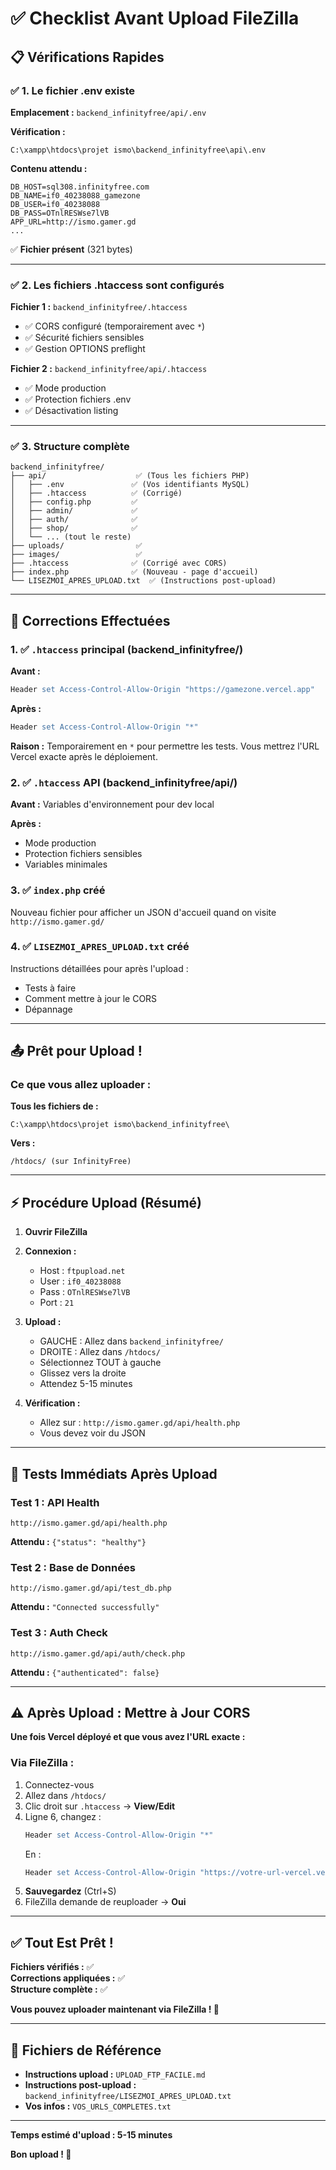 # ✅ Checklist Avant Upload FileZilla

## 📋 Vérifications Rapides

### ✅ 1. Le fichier .env existe

**Emplacement :** `backend_infinityfree/api/.env`

**Vérification :**
```
C:\xampp\htdocs\projet ismo\backend_infinityfree\api\.env
```

**Contenu attendu :**
```
DB_HOST=sql308.infinityfree.com
DB_NAME=if0_40238088_gamezone
DB_USER=if0_40238088
DB_PASS=OTnlRESWse7lVB
APP_URL=http://ismo.gamer.gd
...
```

✅ **Fichier présent** (321 bytes)

---

### ✅ 2. Les fichiers .htaccess sont configurés

**Fichier 1 :** `backend_infinityfree/.htaccess`
- ✅ CORS configuré (temporairement avec `*`)
- ✅ Sécurité fichiers sensibles
- ✅ Gestion OPTIONS preflight

**Fichier 2 :** `backend_infinityfree/api/.htaccess`
- ✅ Mode production
- ✅ Protection fichiers .env
- ✅ Désactivation listing

---

### ✅ 3. Structure complète

```
backend_infinityfree/
├── api/                    ✅ (Tous les fichiers PHP)
│   ├── .env               ✅ (Vos identifiants MySQL)
│   ├── .htaccess          ✅ (Corrigé)
│   ├── config.php         ✅
│   ├── admin/             ✅
│   ├── auth/              ✅
│   ├── shop/              ✅
│   └── ... (tout le reste)
├── uploads/                ✅
├── images/                 ✅
├── .htaccess              ✅ (Corrigé avec CORS)
├── index.php              ✅ (Nouveau - page d'accueil)
└── LISEZMOI_APRES_UPLOAD.txt  ✅ (Instructions post-upload)
```

---

## 🎯 Corrections Effectuées

### 1. ✅ `.htaccess` principal (backend_infinityfree/)

**Avant :**
```apache
Header set Access-Control-Allow-Origin "https://gamezone.vercel.app"
```

**Après :**
```apache
Header set Access-Control-Allow-Origin "*"
```

**Raison :** Temporairement en `*` pour permettre les tests. Vous mettrez l'URL Vercel exacte après le déploiement.

### 2. ✅ `.htaccess` API (backend_infinityfree/api/)

**Avant :** Variables d'environnement pour dev local

**Après :** 
- Mode production
- Protection fichiers sensibles
- Variables minimales

### 3. ✅ `index.php` créé

Nouveau fichier pour afficher un JSON d'accueil quand on visite `http://ismo.gamer.gd/`

### 4. ✅ `LISEZMOI_APRES_UPLOAD.txt` créé

Instructions détaillées pour après l'upload :
- Tests à faire
- Comment mettre à jour le CORS
- Dépannage

---

## 📤 Prêt pour Upload !

### Ce que vous allez uploader :

**Tous les fichiers de :**
```
C:\xampp\htdocs\projet ismo\backend_infinityfree\
```

**Vers :**
```
/htdocs/ (sur InfinityFree)
```

---

## ⚡ Procédure Upload (Résumé)

1. **Ouvrir FileZilla**

2. **Connexion :**
   - Host : `ftpupload.net`
   - User : `if0_40238088`
   - Pass : `OTnlRESWse7lVB`
   - Port : `21`

3. **Upload :**
   - GAUCHE : Allez dans `backend_infinityfree/`
   - DROITE : Allez dans `/htdocs/`
   - Sélectionnez TOUT à gauche
   - Glissez vers la droite
   - Attendez 5-15 minutes

4. **Vérification :**
   - Allez sur : `http://ismo.gamer.gd/api/health.php`
   - Vous devez voir du JSON

---

## 🧪 Tests Immédiats Après Upload

### Test 1 : API Health
```
http://ismo.gamer.gd/api/health.php
```
**Attendu :** `{"status": "healthy"}`

### Test 2 : Base de Données
```
http://ismo.gamer.gd/api/test_db.php
```
**Attendu :** `"Connected successfully"`

### Test 3 : Auth Check
```
http://ismo.gamer.gd/api/auth/check.php
```
**Attendu :** `{"authenticated": false}`

---

## ⚠️ Après Upload : Mettre à Jour CORS

**Une fois Vercel déployé et que vous avez l'URL exacte :**

### Via FileZilla :

1. Connectez-vous
2. Allez dans `/htdocs/`
3. Clic droit sur `.htaccess` → **View/Edit**
4. Ligne 6, changez :
   ```apache
   Header set Access-Control-Allow-Origin "*"
   ```
   En :
   ```apache
   Header set Access-Control-Allow-Origin "https://votre-url-vercel.vercel.app"
   ```
5. **Sauvegardez** (Ctrl+S)
6. FileZilla demande de reuploader → **Oui**

---

## ✅ Tout Est Prêt !

**Fichiers vérifiés :** ✅  
**Corrections appliquées :** ✅  
**Structure complète :** ✅

**Vous pouvez uploader maintenant via FileZilla ! 🚀**

---

## 📄 Fichiers de Référence

- **Instructions upload :** `UPLOAD_FTP_FACILE.md`
- **Instructions post-upload :** `backend_infinityfree/LISEZMOI_APRES_UPLOAD.txt`
- **Vos infos :** `VOS_URLS_COMPLETES.txt`

---

**Temps estimé d'upload : 5-15 minutes**

**Bon upload ! 🎉**
